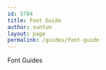 ```yaml
---
id: 5784
title: Font Guide
author: suntun
layout: page
permalink: /guides/font-guide
---
```

Font Guides 